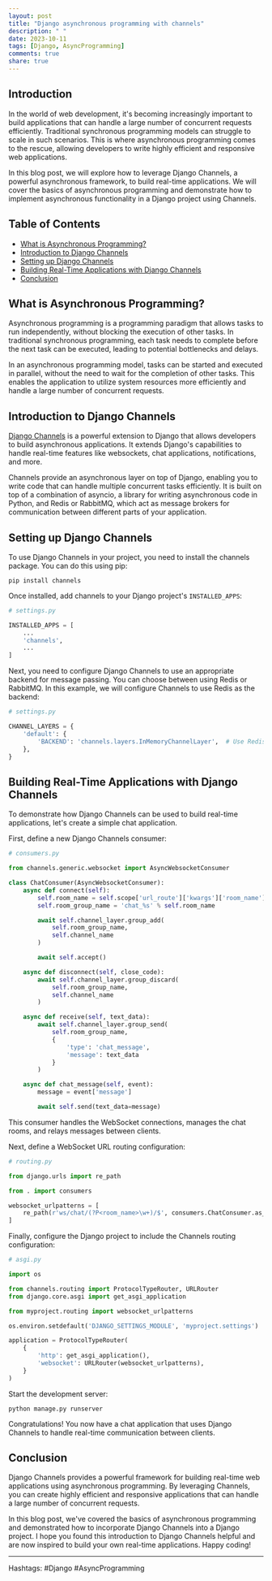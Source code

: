 ```yaml
---
layout: post
title: "Django asynchronous programming with channels"
description: " "
date: 2023-10-11
tags: [Django, AsyncProgramming]
comments: true
share: true
---
```


## Introduction

In the world of web development, it's becoming increasingly important to build applications that can handle a large number of concurrent requests efficiently. Traditional synchronous programming models can struggle to scale in such scenarios. This is where asynchronous programming comes to the rescue, allowing developers to write highly efficient and responsive web applications.

In this blog post, we will explore how to leverage Django Channels, a powerful asynchronous framework, to build real-time applications. We will cover the basics of asynchronous programming and demonstrate how to implement asynchronous functionality in a Django project using Channels.

## Table of Contents
- [What is Asynchronous Programming?](#what-is-asynchronous-programming)
- [Introduction to Django Channels](#introduction-to-django-channels)
- [Setting up Django Channels](#setting-up-django-channels)
- [Building Real-Time Applications with Django Channels](#building-real-time-applications-with-django-channels)
- [Conclusion](#conclusion)

## What is Asynchronous Programming?

Asynchronous programming is a programming paradigm that allows tasks to run independently, without blocking the execution of other tasks. In traditional synchronous programming, each task needs to complete before the next task can be executed, leading to potential bottlenecks and delays.

In an asynchronous programming model, tasks can be started and executed in parallel, without the need to wait for the completion of other tasks. This enables the application to utilize system resources more efficiently and handle a large number of concurrent requests.

## Introduction to Django Channels

[Django Channels](https://channels.readthedocs.io/) is a powerful extension to Django that allows developers to build asynchronous applications. It extends Django's capabilities to handle real-time features like websockets, chat applications, notifications, and more.

Channels provide an asynchronous layer on top of Django, enabling you to write code that can handle multiple concurrent tasks efficiently. It is built on top of a combination of asyncio, a library for writing asynchronous code in Python, and Redis or RabbitMQ, which act as message brokers for communication between different parts of your application.

## Setting up Django Channels

To use Django Channels in your project, you need to install the channels package. You can do this using pip:

```shell
pip install channels
```

Once installed, add channels to your Django project's `INSTALLED_APPS`:

```python
# settings.py

INSTALLED_APPS = [
    ...
    'channels',
    ...
]
```

Next, you need to configure Django Channels to use an appropriate backend for message passing. You can choose between using Redis or RabbitMQ. In this example, we will configure Channels to use Redis as the backend:

```python
# settings.py

CHANNEL_LAYERS = {
    'default': {
        'BACKEND': 'channels.layers.InMemoryChannelLayer',  # Use Redis or RabbitMQ in production
    },
}
```

## Building Real-Time Applications with Django Channels

To demonstrate how Django Channels can be used to build real-time applications, let's create a simple chat application.

First, define a new Django Channels consumer:

```python
# consumers.py

from channels.generic.websocket import AsyncWebsocketConsumer

class ChatConsumer(AsyncWebsocketConsumer):
    async def connect(self):
        self.room_name = self.scope['url_route']['kwargs']['room_name']
        self.room_group_name = 'chat_%s' % self.room_name

        await self.channel_layer.group_add(
            self.room_group_name,
            self.channel_name
        )

        await self.accept()

    async def disconnect(self, close_code):
        await self.channel_layer.group_discard(
            self.room_group_name,
            self.channel_name
        )

    async def receive(self, text_data):
        await self.channel_layer.group_send(
            self.room_group_name,
            {
                'type': 'chat_message',
                'message': text_data
            }
        )

    async def chat_message(self, event):
        message = event['message']

        await self.send(text_data=message)
```

This consumer handles the WebSocket connections, manages the chat rooms, and relays messages between clients.

Next, define a WebSocket URL routing configuration:

```python
# routing.py

from django.urls import re_path

from . import consumers

websocket_urlpatterns = [
    re_path(r'ws/chat/(?P<room_name>\w+)/$', consumers.ChatConsumer.as_asgi()),
]
```

Finally, configure the Django project to include the Channels routing configuration:

```python
# asgi.py

import os

from channels.routing import ProtocolTypeRouter, URLRouter
from django.core.asgi import get_asgi_application

from myproject.routing import websocket_urlpatterns

os.environ.setdefault('DJANGO_SETTINGS_MODULE', 'myproject.settings')

application = ProtocolTypeRouter(
    {
        'http': get_asgi_application(),
        'websocket': URLRouter(websocket_urlpatterns),
    }
)
```

Start the development server:

```shell
python manage.py runserver
```

Congratulations! You now have a chat application that uses Django Channels to handle real-time communication between clients.

## Conclusion

Django Channels provides a powerful framework for building real-time web applications using asynchronous programming. By leveraging Channels, you can create highly efficient and responsive applications that can handle a large number of concurrent requests.

In this blog post, we've covered the basics of asynchronous programming and demonstrated how to incorporate Django Channels into a Django project. I hope you found this introduction to Django Channels helpful and are now inspired to build your own real-time applications. Happy coding!

---

Hashtags: #Django #AsyncProgramming